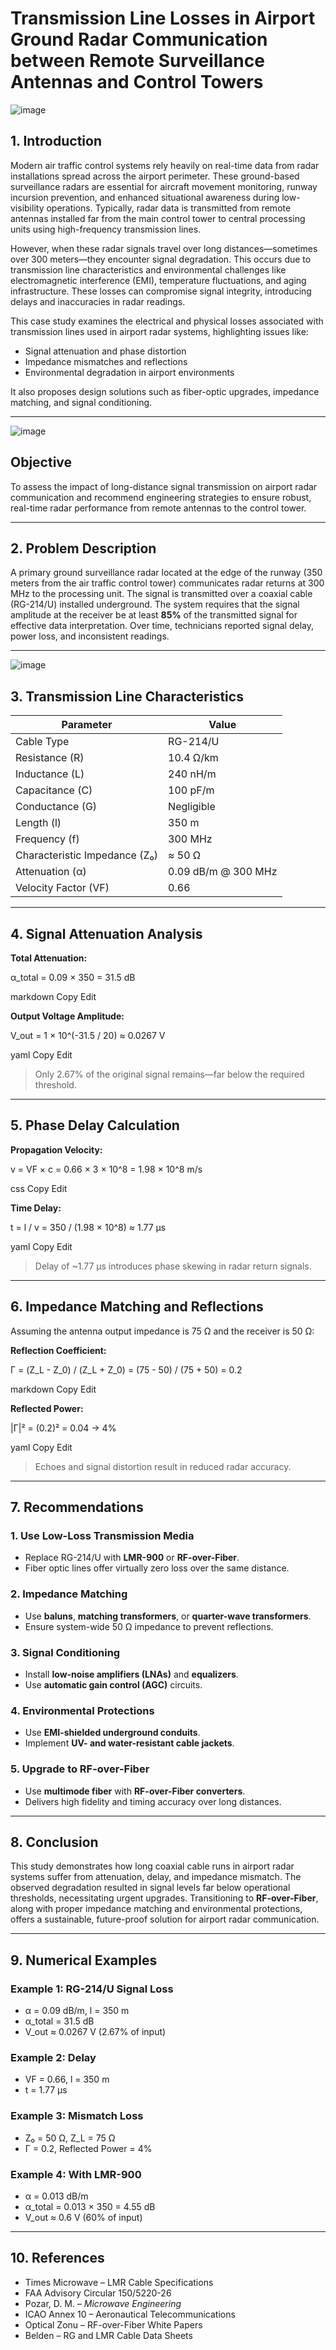 # Transmission Line Losses in Airport Ground Radar Communication between Remote Surveillance Antennas and Control Towers
![image](https://github.com/user-attachments/assets/1c80c9b5-dc07-4cb8-a29f-8fd7f7aad496)


## 1. Introduction

Modern air traffic control systems rely heavily on real-time data from radar installations spread across the airport perimeter. These ground-based surveillance radars are essential for aircraft movement monitoring, runway incursion prevention, and enhanced situational awareness during low-visibility operations. Typically, radar data is transmitted from remote antennas installed far from the main control tower to central processing units using high-frequency transmission lines.

However, when these radar signals travel over long distances—sometimes over 300 meters—they encounter signal degradation. This occurs due to transmission line characteristics and environmental challenges like electromagnetic interference (EMI), temperature fluctuations, and aging infrastructure. These losses can compromise signal integrity, introducing delays and inaccuracies in radar readings.

This case study examines the electrical and physical losses associated with transmission lines used in airport radar systems, highlighting issues like:

- Signal attenuation and phase distortion  
- Impedance mismatches and reflections  
- Environmental degradation in airport environments

It also proposes design solutions such as fiber-optic upgrades, impedance matching, and signal conditioning.

---
![image](https://github.com/user-attachments/assets/3d5993d2-6b28-4aae-94b3-0d355dd74c54)



## Objective

To assess the impact of long-distance signal transmission on airport radar communication and recommend engineering strategies to ensure robust, real-time radar performance from remote antennas to the control tower.

---

## 2. Problem Description

A primary ground surveillance radar located at the edge of the runway (350 meters from the air traffic control tower) communicates radar returns at 300 MHz to the processing unit. The signal is transmitted over a coaxial cable (RG-214/U) installed underground. The system requires that the signal amplitude at the receiver be at least **85%** of the transmitted signal for effective data interpretation. Over time, technicians reported signal delay, power loss, and inconsistent readings.

---
![image](https://github.com/user-attachments/assets/73b7ca09-42b1-4566-b128-baa57b5c6ff9)



## 3. Transmission Line Characteristics

| Parameter | Value |
|----------|--------|
| Cable Type | RG-214/U |
| Resistance (R) | 10.4 Ω/km |
| Inductance (L) | 240 nH/m |
| Capacitance (C) | 100 pF/m |
| Conductance (G) | Negligible |
| Length (l) | 350 m |
| Frequency (f) | 300 MHz |
| Characteristic Impedance (Z₀) | ≈ 50 Ω |
| Attenuation (α) | 0.09 dB/m @ 300 MHz |
| Velocity Factor (VF) | 0.66 |

---

## 4. Signal Attenuation Analysis

**Total Attenuation:**

α_total = 0.09 × 350 = 31.5 dB

markdown
Copy
Edit

**Output Voltage Amplitude:**

V_out = 1 × 10^(-31.5 / 20) ≈ 0.0267 V

yaml
Copy
Edit

> Only 2.67% of the original signal remains—far below the required threshold.

---

## 5. Phase Delay Calculation

**Propagation Velocity:**

v = VF × c = 0.66 × 3 × 10^8 = 1.98 × 10^8 m/s

css
Copy
Edit

**Time Delay:**

t = l / v = 350 / (1.98 × 10^8) ≈ 1.77 μs

yaml
Copy
Edit

> Delay of ~1.77 μs introduces phase skewing in radar return signals.

---

## 6. Impedance Matching and Reflections

Assuming the antenna output impedance is 75 Ω and the receiver is 50 Ω:

**Reflection Coefficient:**

Γ = (Z_L - Z_0) / (Z_L + Z_0) = (75 - 50) / (75 + 50) = 0.2

markdown
Copy
Edit

**Reflected Power:**

|Γ|² = (0.2)² = 0.04 → 4%

yaml
Copy
Edit

> Echoes and signal distortion result in reduced radar accuracy.

---

## 7. Recommendations

### 1. Use Low-Loss Transmission Media
- Replace RG-214/U with **LMR-900** or **RF-over-Fiber**.
- Fiber optic lines offer virtually zero loss over the same distance.

### 2. Impedance Matching
- Use **baluns**, **matching transformers**, or **quarter-wave transformers**.
- Ensure system-wide 50 Ω impedance to prevent reflections.

### 3. Signal Conditioning
- Install **low-noise amplifiers (LNAs)** and **equalizers**.
- Use **automatic gain control (AGC)** circuits.

### 4. Environmental Protections
- Use **EMI-shielded underground conduits**.
- Implement **UV- and water-resistant cable jackets**.

### 5. Upgrade to RF-over-Fiber
- Use **multimode fiber** with **RF-over-Fiber converters**.
- Delivers high fidelity and timing accuracy over long distances.

---

## 8. Conclusion

This study demonstrates how long coaxial cable runs in airport radar systems suffer from attenuation, delay, and impedance mismatch. The observed degradation resulted in signal levels far below operational thresholds, necessitating urgent upgrades. Transitioning to **RF-over-Fiber**, along with proper impedance matching and environmental protections, offers a sustainable, future-proof solution for airport radar communication.

---

## 9. Numerical Examples

### Example 1: RG-214/U Signal Loss
- α = 0.09 dB/m, l = 350 m  
- α_total = 31.5 dB  
- V_out ≈ 0.0267 V (2.67% of input)

### Example 2: Delay
- VF = 0.66, l = 350 m  
- t = 1.77 μs

### Example 3: Mismatch Loss
- Z₀ = 50 Ω, Z_L = 75 Ω  
- Γ = 0.2, Reflected Power = 4%

### Example 4: With LMR-900
- α = 0.013 dB/m  
- α_total = 0.013 × 350 = 4.55 dB  
- V_out ≈ 0.6 V (60% of input)

---

## 10. References

- Times Microwave – LMR Cable Specifications  
- FAA Advisory Circular 150/5220-26  
- Pozar, D. M. – *Microwave Engineering*  
- ICAO Annex 10 – Aeronautical Telecommunications  
- Optical Zonu – RF-over-Fiber White Papers  
- Belden – RG and LMR Cable Data Sheets  
